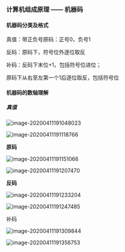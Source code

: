 ### 计算机组成原理 —— 机器码

#### **机器码分类及格式**

真值：带正负号原码：正号0，负号1

反码：原码下，符号位外逐位取反

补码：反码下末位+1，包括符号位进位；

原码下从右至左第一个1后逐位取反，包括符号位

#### 机器码的数轴理解

##### 真值

![image-20200411191048023](C:%5CUsers%5Clenovo%5CAppData%5CRoaming%5CTypora%5Ctypora-user-images%5Cimage-20200411191048023.png)

![image-20200411191118766](C:%5CUsers%5Clenovo%5CAppData%5CRoaming%5CTypora%5Ctypora-user-images%5Cimage-20200411191118766.png)

**原码**

![image-20200411191151066](C:%5CUsers%5Clenovo%5CAppData%5CRoaming%5CTypora%5Ctypora-user-images%5Cimage-20200411191151066.png)

![image-20200411191207470](C:%5CUsers%5Clenovo%5CAppData%5CRoaming%5CTypora%5Ctypora-user-images%5Cimage-20200411191207470.png)

**反码**

![image-20200411191233204](C:%5CUsers%5Clenovo%5CAppData%5CRoaming%5CTypora%5Ctypora-user-images%5Cimage-20200411191233204.png)

![image-20200411191247485](C:%5CUsers%5Clenovo%5CAppData%5CRoaming%5CTypora%5Ctypora-user-images%5Cimage-20200411191247485.png)

补码

![image-20200411191309844](C:%5CUsers%5Clenovo%5CAppData%5CRoaming%5CTypora%5Ctypora-user-images%5Cimage-20200411191309844.png)

![image-20200411191356753](C:%5CUsers%5Clenovo%5CAppData%5CRoaming%5CTypora%5Ctypora-user-images%5Cimage-20200411191356753.png)